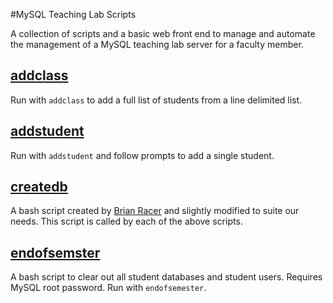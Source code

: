 #MySQL Teaching Lab Scripts

A collection of scripts and a basic web front end to manage and automate the management of a MySQL teaching lab server for a faculty member.

## [addclass](addclass)
Run with `addclass` to add a full list of students from a line delimited list.

## [addstudent](addstudent)
Run with `addstudent` and follow prompts to add a single student.

## [createdb](createdb)
A bash script created by [Brian Racer](http://jetpackweb.com/blog/2009/07/20/bash-script-to-create-mysql-database-and-user/) and slightly modified to suite our needs. This script is called by each of the above scripts.

## [endofsemster](endofsemester)
A bash script to clear out all student databases and student users. Requires MySQL root password. Run with `endofsemester`.
